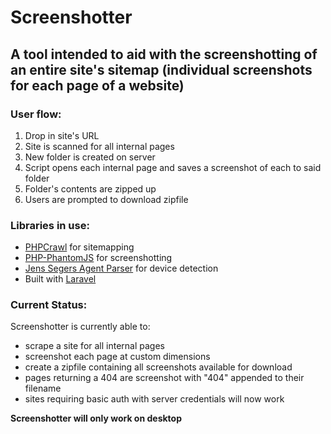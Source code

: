# Screenshotter

## A tool intended to aid with the screenshotting of an entire site's sitemap (individual screenshots for each page of a website)

### User flow:
1. Drop in site's URL
2. Site is scanned for all internal pages
3. New folder is created on server
4. Script opens each internal page and saves a screenshot of each to said folder
5. Folder's contents are zipped up
6. Users are prompted to download zipfile

### Libraries in use:
* [PHPCrawl](http://phpcrawl.cuab.de/) for sitemapping
* [PHP-PhantomJS](http://jonnnnyw.github.io/php-phantomjs/4.0/) for screenshotting
* [Jens Segers Agent Parser](https://github.com/jenssegers/agent) for device detection
* Built with [Laravel](https://laravel.com/)

### Current Status:

Screenshotter is currently able to:
* scrape a site for all internal pages
* screenshot each page at custom dimensions
* create a zipfile containing all screenshots available for download
* pages returning a 404 are screenshot with "404" appended to their filename
* sites requiring basic auth with server credentials will now work

**Screenshotter will only work on desktop**

